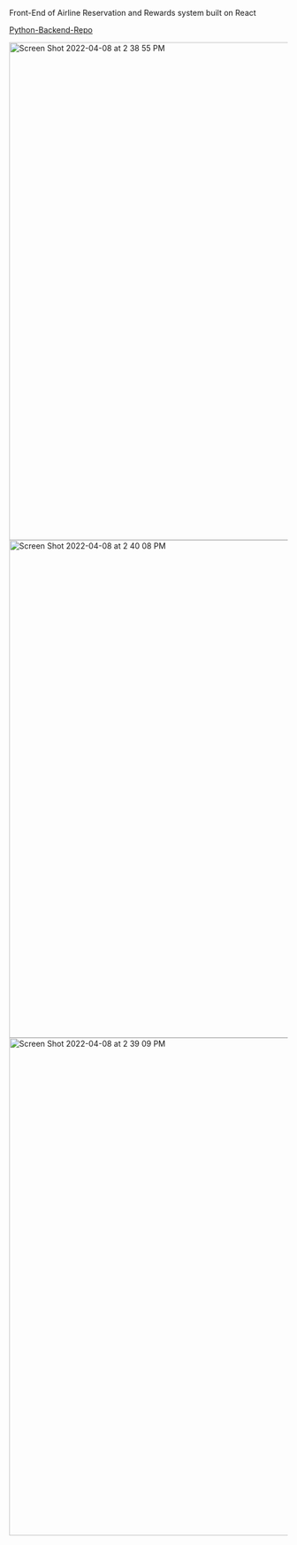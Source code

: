 Front-End of Airline Reservation and Rewards system built on React

[Python-Backend-Repo](https://github.com/nidhi-tholar/airline-server-python)

<img width="900" alt="Screen Shot 2022-04-08 at 2 38 55 PM" src="https://user-images.githubusercontent.com/91585538/162535855-9124628d-855d-4e92-8a5e-4a3a0da83368.png">

<img width="900" alt="Screen Shot 2022-04-08 at 2 40 08 PM" src="https://user-images.githubusercontent.com/91585538/162535849-40416bf1-ee41-44d8-8465-234bf313efe9.png">

<img width="900" alt="Screen Shot 2022-04-08 at 2 39 09 PM" src="https://user-images.githubusercontent.com/91585538/162535864-150dba84-28e0-444a-b1c3-9cfba2052e02.png">
